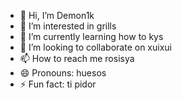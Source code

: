 - 👋 Hi, I’m Demon1k
- 👀 I’m interested in grills
- 🌱 I’m currently learning how to kys
- 💞️ I’m looking to collaborate on xuixui
- 📫 How to reach me rosisya
- 😄 Pronouns: huesos
- ⚡ Fun fact: ti pidor

<!---
Demon1k-dev/Demon1k-dev is a ✨ special ✨ repository because its `README.md` (this file) appears on your GitHub profile.
You can click the Preview link to take a look at your changes.
--->
